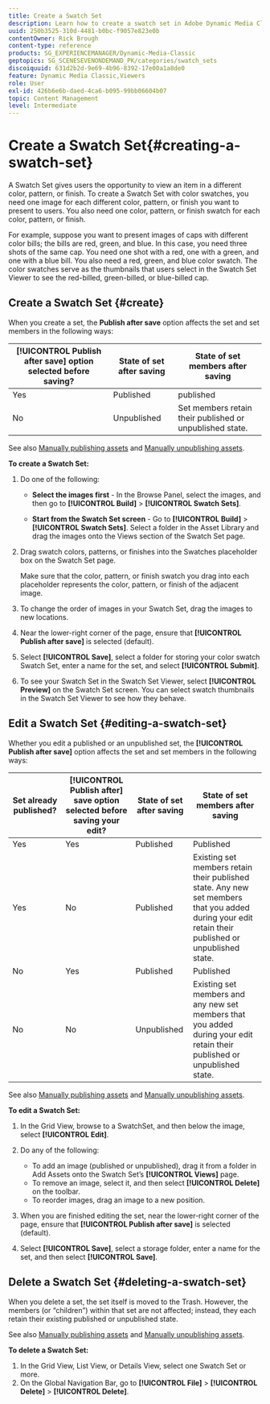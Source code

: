 ```yaml
---
title: Create a Swatch Set
description: Learn how to create a swatch set in Adobe Dynamic Media Classic.
uuid: 250b3525-310d-4481-b0bc-f9057e823e0b
contentOwner: Rick Brough
content-type: reference
products: SG_EXPERIENCEMANAGER/Dynamic-Media-Classic
geptopics: SG_SCENESEVENONDEMAND_PK/categories/swatch_sets
discoiquuid: 631d2b2d-9e69-4b96-8392-17e00a1a8de0
feature: Dynamic Media Classic,Viewers
role: User
exl-id: 426b6e6b-daed-4ca6-b095-99bb06604b07
topic: Content Management
level: Intermediate
---
```

# Create a Swatch Set{#creating-a-swatch-set}

A Swatch Set gives users the opportunity to view an item in a different color, pattern, or finish. To create a Swatch Set with color swatches, you need one image for each different color, pattern, or finish you want to present to users. You also need one color, pattern, or finish swatch for each color, pattern, or finish.

For example, suppose you want to present images of caps with different color bills; the bills are red, green, and blue. In this case, you need three shots of the same cap. You need one shot with a red, one with a green, and one with a blue bill. You also need a red, green, and blue color swatch. The color swatches serve as the thumbnails that users select in the Swatch Set Viewer to see the red-billed, green-billed, or blue-billed cap.

## Create a Swatch Set {#create}

When you create a set, the **Publish after save** option affects the set and set members in the following ways:

| **[!UICONTROL Publish after save]** option selected before saving? | State of set after saving | State of set members after saving |
| --- | --- | --- |
| Yes | Published | published |
| No | Unpublished | Set members retain their published or unpublished state. |

See also [Manually publishing assets](publishing-files.md#manually_publishing_assets) and [Manually unpublishing assets](publishing-files.md#manually_unpublishing_assets).

**To create a Swatch Set:**

1. Do one of the following:

   * **Select the images first** - In the Browse Panel, select the images, and then go to **[!UICONTROL Build]** > **[!UICONTROL Swatch Sets]**.

   * **Start from the Swatch Set screen** - Go to **[!UICONTROL Build]** > **[!UICONTROL Swatch Sets]**. Select a folder in the Asset Library and drag the images onto the Views section of the Swatch Set page.

1. Drag swatch colors, patterns, or finishes into the Swatches placeholder box on the Swatch Set page.

   Make sure that the color, pattern, or finish swatch you drag into each placeholder represents the color, pattern, or finish of the adjacent image.

1. To change the order of images in your Swatch Set, drag the images to new locations.
1. Near the lower-right corner of the page, ensure that **[!UICONTROL Publish after save]** is selected (default).
1. Select **[!UICONTROL Save]**, select a folder for storing your color swatch Swatch Set, enter a name for the set, and select **[!UICONTROL Submit]**.
1. To see your Swatch Set in the Swatch Set Viewer, select **[!UICONTROL Preview]** on the Swatch Set screen. You can select swatch thumbnails in the Swatch Set Viewer to see how they behave.

## Edit a Swatch Set {#editing-a-swatch-set}

Whether you edit a published or an unpublished set, the **[!UICONTROL Publish after save]** option affects the set and set members in the following ways:

|Set already published?|**[!UICONTROL Publish after]** save option selected before saving your edit?|State of set after saving|State of set members after saving|
|--- |--- |--- |--- |
|Yes|Yes|Published|Published|
|Yes|No|Published|Existing set members retain their published state. Any new set members that you added during your edit retain their published or unpublished state.|
|No|Yes|Published|Published|
|No|No|Unpublished|Existing set members and any new set members that you added during your edit retain their published or unpublished state.|

See also [Manually publishing assets](publishing-files.md#manually_publishing_assets) and [Manually unpublishing assets](publishing-files.md#manually_unpublishing_assets).

**To edit a Swatch Set:**

1. In the Grid View, browse to a SwatchSet, and then below the image, select **[!UICONTROL Edit]**.
1. Do any of the following:

    * To add an image (published or unpublished), drag it from a folder in Add Assets onto the Swatch Set’s **[!UICONTROL Views]** page.
    * To remove an image, select it, and then select **[!UICONTROL Delete]** on the toolbar.
    * To reorder images, drag an image to a new position.

1. When you are finished editing the set, near the lower-right corner of the page, ensure that **[!UICONTROL Publish after save]** is selected (default).
1. Select **[!UICONTROL Save]**, select a storage folder, enter a name for the set, and then select **[!UICONTROL Save]**.

## Delete a Swatch Set {#deleting-a-swatch-set}

When you delete a set, the set itself is moved to the Trash. However, the members (or “children”) within that set are not affected; instead, they each retain their existing published or unpublished state.

See also [Manually publishing assets](publishing-files.md#manually_publishing_assets) and [Manually unpublishing assets](publishing-files.md#manually_unpublishing_assets).

**To delete a Swatch Set:**

1. In the Grid View, List View, or Details View, select one Swatch Set or more.
1. On the Global Navigation Bar, go to **[!UICONTROL File]** > **[!UICONTROL Delete]** > **[!UICONTROL Delete]**.
